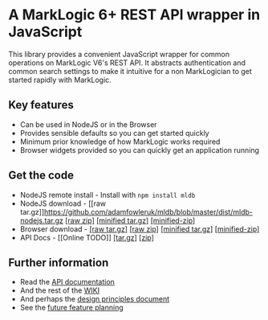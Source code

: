 # A MarkLogic 6+ REST API wrapper in JavaScript

This library provides a convenient JavaScript wrapper for common operations on MarkLogic V6's REST API. It abstracts authentication and common search settings to make it intuitive for a non MarkLogician to get started rapidly with MarkLogic.

## Key features
 - Can be used in NodeJS or in the Browser
 - Provides sensible defaults so you can get started quickly
 - Minimum prior knowledge of how MarkLogic works required
 - Browser widgets provided so you can quickly get an application running
 
## Get the code
 - NodeJS remote install - Install with `npm install mldb`
 - NodeJS download - [\[raw tar.gz\]]https://github.com/adamfowleruk/mldb/blob/master/dist/mldb-nodejs.tar.gz [\[raw zip\]](https://github.com/adamfowleruk/mldb/blob/master/dist/mldb-nodejs.zip) [\[minified tar.gz\]](https://github.com/adamfowleruk/mldb/blob/master/dist/mldb-nodejs-minified.tar.gz) [\[minified-zip\]](https://github.com/adamfowleruk/mldb/blob/master/dist/mldb-nodejs-minified.zip)
 - Browser download - [\[raw tar.gz\]](https://github.com/adamfowleruk/mldb/blob/master/dist/mldb-browser.tar.gz) [\[raw zip\]](https://github.com/adamfowleruk/mldb/blob/master/dist/mldb-browser.zip) [[minified tar.gz]](https://github.com/adamfowleruk/mldb/blob/master/dist/mldb-browser-minified.tar.gz) [\[minified-zip\]](https://github.com/adamfowleruk/mldb/blob/master/dist/mldb-browser-minified.zip)
 - API Docs - [\[Online TODO\]] [\[tar.gz\]](https://github.com/adamfowleruk/mldb/blob/master/dist/mldb-docs.tar.gz) [\[zip\]](https://github.com/adamfowleruk/mldb/blob/master/dist/mldb-docs.zip)
## Further information
 - Read the [API documentation](https://github.com/adamfowleruk/mldb/wiki/Api)
 - And the rest of the [WIKI](https://github.com/adamfowleruk/mldb/wiki)
 - And perhaps the [design principles document](https://github.com/adamfowleruk/mldb/wiki/Design)
 - See the [future feature planning](https://github.com/adamfowleruk/mldb)
 